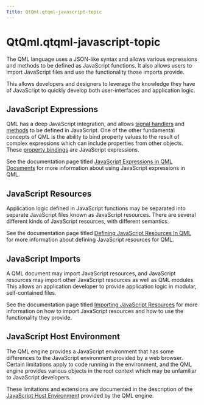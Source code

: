 ```yaml
---
Title: QtQml.qtqml-javascript-topic
---
```


# QtQml.qtqml-javascript-topic

<span class="subtitle"></span>
<!-- $$$qtqml-javascript-topic.html-description -->
<p>The QML language uses a JSON-like syntax and allows various expressions and methods to be defined as JavaScript functions. It also allows users to import JavaScript files and use the functionality those imports provide.</p>
<p>This allows developers and designers to leverage the knowledge they have of JavaScript to quickly develop both user-interfaces and application logic.</p>
<h2>JavaScript Expressions</h2>
<p>QML has a deep JavaScript integration, and allows <a href="QtQml.qtqml-syntax-objectattributes.md#signal-attributes">signal handlers</a> and <a href="QtQml.qtqml-syntax-objectattributes.md#method-attributes">methods</a> to be defined in JavaScript. One of the other fundamental concepts of QML is the ability to bind property values to the result of complex expressions which can include properties from other objects. These <a href="QtQml.qtqml-syntax-propertybinding.md">property bindings</a> are JavaScript expressions.</p>
<p>See the documentation page titled <a href="QtQml.qtqml-javascript-expressions.md">JavaScript Expressions in QML Documents</a> for more information about using JavaScript expressions in QML.</p>
<h2>JavaScript Resources</h2>
<p>Application logic defined in JavaScript functions may be separated into separate JavaScript files known as JavaScript resources. There are several different kinds of JavaScript resources, with different semantics.</p>
<p>See the documentation page titled <a href="QtQml.qtqml-javascript-resources.md">Defining JavaScript Resources In QML</a> for more information about defining JavaScript resources for QML.</p>
<h2>JavaScript Imports</h2>
<p>A QML document may import JavaScript resources, and JavaScript resources may import other JavaScript resources as well as QML modules. This allows an application developer to provide application logic in modular, self-contained files.</p>
<p>See the documentation page titled <a href="QtQml.qtqml-javascript-imports.md">Importing JavaScript Resources</a> for more information on how to import JavaScript resources and how to use the functionality they provide.</p>
<h2>JavaScript Host Environment</h2>
<p>The QML engine provides a JavaScript environment that has some differences to the JavaScript environment provided by a web browser. Certain limitations apply to code running in the environment, and the QML engine provides various objects in the root context which may be unfamiliar to JavaScript developers.</p>
<p>These limitations and extensions are documented in the description of the <a href="QtQml.qtqml-javascript-hostenvironment.md">JavaScript Host Environment</a> provided by the QML engine.</p>
<!-- @@@qtqml-javascript-topic.html -->

